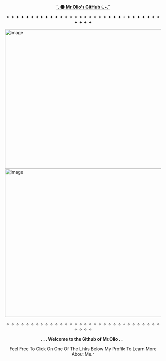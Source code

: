 

**<p align="middle"><ins>`. 🌑 Mr.Olio's GitHub ⏾⋆.˚</ins></p>**
<p align="middle">✦ ✦ ✦ ✦ ✦ ✦ ✦ ✦ ✦ ✦ ✦ ✦ ✦ ✦ ✦ ✦ ✦ ✦ ✦ ✦ ✦ ✦ ✦ ✦ ✦ ✦ ✦ ✦ ✦ ✦ ✦ ✦ ✦ ✦ ✦ ✦</p>
<img width="640" height="451" alt="image" src="https://github.com/user-attachments/assets/58dde5ed-2288-4674-adc4-9919e2555e0f" />
<img width="640" height="481" alt="image" src="https://github.com/user-attachments/assets/00891298-eda4-440d-adca-7d95c53a417c" />



<p align="middle">✧ ✧ ✧ ✧ ✧ ✧ ✧ ✧ ✧ ✧ ✧ ✧ ✧ ✧ ✧ ✧ ✧ ✧ ✧ ✧ ✧ ✧ ✧ ✧ ✧ ✧ ✧ ✧ ✧ ✧ ✧ ✧ ✧ ✧ ✧ ✧</p>

**<p align="middle">. . . Welcome to the Github of Mr.Olio . . .</p>**



<p align="middle">Feel Free To Click On One Of The Links Below My Profile To Learn More About Me.ᐟ</p>
<!--
**FancyRetro/FancyRetro** is a ✨ _special_ ✨ repository because its `README.md` (this file) appears on your GitHub profile.

Here are some ideas to get you started:

- 🔭 I’m currently working on ...
- 🌱 I’m currently learning ...
- 👯 I’m looking to collaborate on ...
- 🤔 I’m looking for help with ...
- 💬 Ask me about ...
- 📫 How to reach me: ...
- 😄 Pronouns: ...
- ⚡ Fun fact: ...
-->
